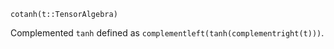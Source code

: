 ```
cotanh(t::TensorAlgebra)
```

Complemented `tanh` defined as `complementleft(tanh(complementright(t)))`.
